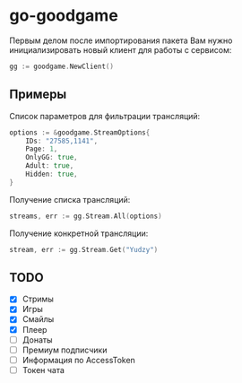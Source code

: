 # go-goodgame

Первым делом после импортирования пакета Вам нужно инициализировать новый клиент для работы с сервисом:
```go
gg := goodgame.NewClient()
```

## Примеры
Список параметров для фильтрации трансляций:
```go
options := &goodgame.StreamOptions{
    IDs: "27585,1141",
    Page: 1,
    OnlyGG: true,
    Adult: true,
    Hidden: true,
}
```

Получение списка трансляций:
```go
streams, err := gg.Stream.All(options)
```

Получение конкретной трансляции:
```go
stream, err := gg.Stream.Get("Yudzy")
```

## TODO
- [X] Стримы
- [X] Игры
- [X] Смайлы
- [X] Плеер
- [ ] Донаты
- [ ] Премиум подписчики
- [ ] Информация по AccessToken
- [ ] Токен чата